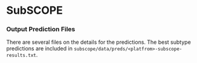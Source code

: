 # SubSCOPE
### Output Prediction Files

There are several files on the details for the predictions. The best subtype predictions are included in
`subscope/data/preds/<platfrom>-subscope-results.txt`.
